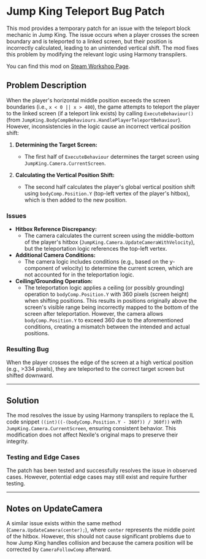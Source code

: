 # Jump King Teleport Bug Patch

This mod provides a temporary patch for an issue with the teleport block mechanic in Jump King. The issue occurs when a player crosses the screen boundary and is teleported to a linked screen, but their position is incorrectly calculated, leading to an unintended vertical shift. The mod fixes this problem by modifying the relevant logic using Harmony transpilers.  

You can find this mod on [Steam Workshop Page](https://steamcommunity.com/sharedfiles/filedetails/?id=3402005276).

## Problem Description

When the player's horizontal middle position exceeds the screen boundaries (i.e., `x < 0 || x > 480`), the game attempts to teleport the player to the linked screen (if a teleport link exists) by calling `ExecuteBehaviour()` (from `JumpKing.BodyCompBehaviours.HandlePlayerTeleportBehaviour`). However, inconsistencies in the logic cause an incorrect vertical position shift:

1. **Determining the Target Screen:**

   - The first half of `ExecuteBehaviour` determines the target screen using `JumpKing.Camera.CurrentScreen`.

2. **Calculating the Vertical Position Shift:**

   - The second half calculates the player's global vertical position shift using `bodyComp.Position.Y` (top-left vertex of the player's hitbox), which is then added to the new position.

### Issues

- **Hitbox Reference Discrepancy:**
  - The camera calculates the current screen using the middle-bottom of the player's hitbox (`JumpKing.Camera.UpdateCameraWithVelocity`), but the teleportation logic references the top-left vertex.
- **Additional Camera Conditions:**
  - The camera logic includes conditions (e.g., based on the y-component of velocity) to determine the current screen, which are not accounted for in the teleportation logic.
- **Ceiling/Grounding Operation:**
  - The teleportation logic applies a ceiling (or possibly grounding) operation to `bodyComp.Position.Y` with 360 pixels (screen height) when shifting positions. This results in positions originally above the screen's visible range being incorrectly mapped to the bottom of the screen after teleportation. However, the camera allows `bodyComp.Position.Y` to exceed 360 due to the aforementioned conditions, creating a mismatch between the intended and actual positions.

### Resulting Bug

When the player crosses the edge of the screen at a high vertical position (e.g., >334 pixels), they are teleported to the correct target screen but shifted downward.

---

## Solution

The mod resolves the issue by using Harmony transpilers to replace the IL code snippet `((int)((-(bodyComp.Position.Y - 360f)) / 360f))` with `JumpKing.Camera.CurrentScreen`, ensuring consistent behavior. This modification does not affect Nexile's original maps to preserve their integrity.

### Testing and Edge Cases

The patch has been tested and successfully resolves the issue in observed cases. However, potential edge cases may still exist and require further testing.

---

## Notes on UpdateCamera

A similar issue exists within the same method (`Camera.UpdateCamera(center);`), where `center` represents the middle point of the hitbox. However, this should not cause significant problems due to how Jump King handles collision and because the camera position will be corrected by `CameraFollowComp` afterward.
